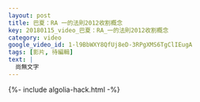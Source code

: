 ```yaml
---
layout: post
title: 巴夏：RA 一的法則2012收割概念
key: 20180115_video_巴夏：RA_一的法則2012收割概念
category: video
google_video_id: 1-l9BbWXY8QfUj8eD-3RPgXMS6TgClIEugA
tags: [影片, 待編輯]
text: |
  尚無文字
---
```


{%- include algolia-hack.html -%}

